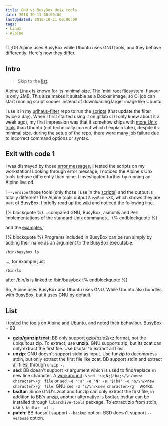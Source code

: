 ```yaml
---
title: GNU vs BusyBox Unix tools
date: 2018-10-13 00:00:00
lastUpdated: 2018-10-31 00:00:00
tags:
- Linux
- Alpine
---
```

TL;DR Alpine uses BusyBox while Ubuntu uses GNU tools, and they behave differently. Here's how they differ.

<!-- more -->

## Intro

> Skip to the [list](#List).

Alpine Linux is known for its minimal size. The '[mini root filesystem](https://www.alpinelinux.org/downloads/)' flavour is only 2MB. This size makes it suitable as a Docker image, so CI job can start running script sooner instead of downloading larger image like Ubuntu.

I use it in my [urlhaus-filter](https://gitlab.com/curben/urlhaus-filter) repo to run the [scripts](https://gitlab.com/curben/urlhaus-filter/tree/master/utils) (that update the filter twice a day). When I first started using it on gitlab ci (I only knew about it a week ago), my first impression was that it somehow ships with [more Unix tools](https://curben.netlify.com/2018/10/10/binaries-alpine-docker/) than Ubuntu (not technically correct which I explain later), despite its minimal size. during the setup of the repo, there were many job failure due to incorrect command options or syntax.

## Exit with code 1

I was dismayed by those [error messages](https://gitlab.com/curben/urlhaus-filter/-/jobs), I tested the scripts on my workstation! Looking through error message, I noticed the Alpine's Unx tools behave differently than mine. I investigated further by running an Alpine live cd.

I `--version` those tools (only those I use in the [scripts](https://gitlab.com/curben/urlhaus-filter/tree/master/utils)) and the output is totally different! The Alpine tools output `BusyBox vXX`, which shows they are part of BusyBox. I briefly read up the [wiki](https://en.wikipedia.org/wiki/BusyBox#Features) and noticed the following line,

{% blockquote %}
...compared GNU, BusyBox, asmutils and Perl implementations of the standard Unix commands...
{% endblockquote %}

and the [examples](https://en.wikipedia.org/wiki/BusyBox#Examples),

{% blockquote %}
Programs included in BusyBox can be run simply by adding their name as an argument to the BusyBox executable:

    /bin/busybox ls

..., for example just

    /bin/ls

after /bin/ls is linked to /bin/busybox
{% endblockquote %}

So, Alpine uses BusyBox and Ubuntu uses GNU. While Ubuntu also bundles with BusyBox, but it uses GNU by default.

## List

I tested the tools on Alpine and Ubuntu, and noted their behaviour. BusyBox = BB.

- **gzip/gunzip/zcat**: BB only support gzip/bzip2/xz format, not the ubiquitous zip. To extract, use **unzip**. GNU supports zip, but its zcat can only extract the first file. Use bsdtar to extract all files.
- **unzip**: GNU doesn't support stdin as input. Use funzip to decompress stdin, but only extract the first file like zcat. BB support stdin and extract all files, through `unzip -`.
- **sed**: BB doesn't support -z argument which is used to find/replace \n new line character. A [workaround](https://stackoverflow.com/a/1252191) is `sed ':a;N;$!ba;s/\n/<new character>/g' file` or `sed -e ':a' -e 'N' -e '$!ba' -e 's/\n/<new character>/g' file`. GNU `sed -z 's/\n/<new character>/g' ` works.
- **bsdtar**: Since GNU's zcat and funzip can only extract the first file, in addition to BB's unzip, another alternative is bsdtar. bsdtar can be installed through `libarchive-tools` package. To extract zip from stdin, use `$ bsdtar -xf -`.
- **patch**: BB doesn't support `--backup` option. BSD doesn't support `--verbose` option.
